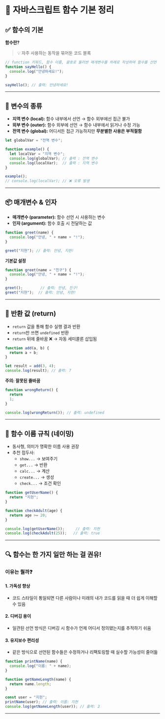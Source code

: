 
# 📘 자바스크립트 함수 기본 정리

## ✅ 함수의 기본
**함수란?**  
>💡 자주 사용하는 동작을 묶어둔 코드 블록

```js
// function 키워드, 함수 이름, 괄호로 둘러싼 매개변수를 차례로 작성하여 함수를 선언
function sayHello() {
  console.log("안녕하세요!");
}

sayHello(); // 출력: 안녕하세요!
```

---

## 🧠 변수의 종류

- **지역 변수 (local):** 함수 내부에서 선언 → 함수 외부에선 접근 불가  
- **외부 변수 (outer):** 함수 외부에 선언 → 함수 내부에서 읽거나 수정 가능  
- **전역 변수 (global):** 어디서든 접근 가능하지만 **무분별한 사용은 부적절함**

```js
let globalVar = "전역 변수";

function example() {
  let localVar = "지역 변수";
  console.log(globalVar); // 출력 : 전역 변수
  console.log(localVar);  // 출력 : 지역 변수
}

example();
// console.log(localVar); // ❌ 오류 발생
```

---

## 📦 매개변수 & 인자

- **매개변수 (parameter):** 함수 선언 시 사용하는 변수
- **인자 (argument):** 함수 호출 시 전달하는 값

```js
function greet(name) {
  console.log("안녕, " + name + "!");
}

greet("지현"); // 출력: 안녕, 지현!
```

**기본값 설정**

```js
function greet(name = "친구") {
  console.log("안녕, " + name + "!");
}

greet();        // 출력: 안녕, 친구!
greet("지현");  // 출력: 안녕, 지현!
```

---

## 🔁 반환 값 (return)

- `return` 값을 통해 함수 실행 결과 반환
- `return`만 쓰면 `undefined` 반환
- `return` 뒤에 줄바꿈 ❌ → 자동 세미콜론 삽입됨

```js
function add(a, b) {
  return a + b;
}

let result = add(3, 4);
console.log(result); // 출력: 7
```

**주의: 잘못된 줄바꿈**

```js
function wrongReturn() {
  return 
  1;
}

console.log(wrongReturn()); // 출력: undefined
```

---

## 🧾 함수 이름 규칙 (네이밍)

- 동사형, 의미가 명확한 이름 사용 권장
- 추천 접두사:
  - `show...` → 보여주기
  - `get...` → 반환
  - `calc...` → 계산
  - `create...` → 생성
  - `check...` → 조건 확인

```js
function getUserName() {
  return "지현";
}

function checkAdult(age) {
  return age >= 20;
}

console.log(getUserName());     // 출력: 지현
console.log(checkAdult(25));   // 출력: true
```

---

## 🔍 함수는 한 가지 일만 하는 걸 권유!

### 이유는 뭘까❓

#### 1. 가독성 향상
  - 코드 스타일이 통일되면 다른 사람이나 미래의 내가 코드를 읽을 때 더 쉽게 이해할 수 있음
#### 2. 디버깅 용이
  - 일관된 선언 방식은 디버깅 시 함수가 언제 어디서 정의됐는지를 추적하기 쉬움
#### 3. 유지보수 편리성
  -  같은 방식으로 선언된 함수들은 수정하거나 리팩토링할 때 실수할 가능성이 줄어듦
```js
function printName(name) {
  console.log("이름: " + name);
}

function getNameLength(name) {
  return name.length;
}

const user = "지현";
printName(user); // 출력: 이름: 지현
console.log(getNameLength(user)); // 출력: 2
```

---

